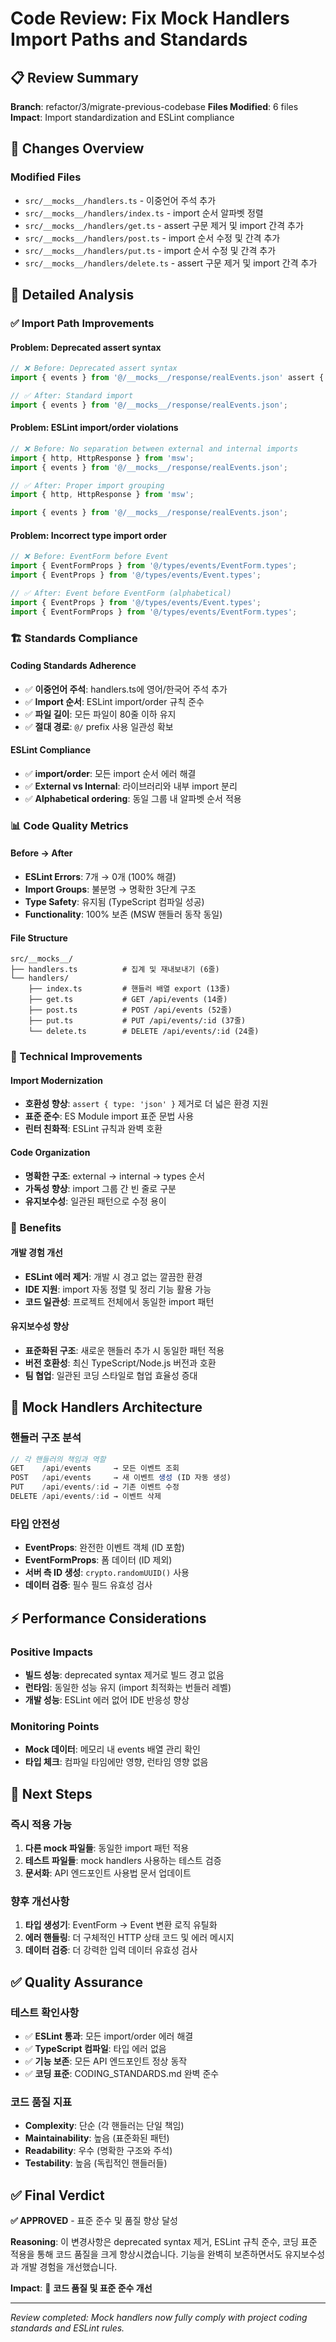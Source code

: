 # Code Review: Fix Mock Handlers Import Paths and Standards

## 📋 Review Summary

**Branch**: refactor/3/migrate-previous-codebase
**Files Modified**: 6 files
**Impact**: Import standardization and ESLint compliance

## 🎯 Changes Overview

### Modified Files

- `src/__mocks__/handlers.ts` - 이중언어 주석 추가
- `src/__mocks__/handlers/index.ts` - import 순서 알파벳 정렬
- `src/__mocks__/handlers/get.ts` - assert 구문 제거 및 import 간격 추가
- `src/__mocks__/handlers/post.ts` - import 순서 수정 및 간격 추가
- `src/__mocks__/handlers/put.ts` - import 순서 수정 및 간격 추가
- `src/__mocks__/handlers/delete.ts` - assert 구문 제거 및 import 간격 추가

## 📝 Detailed Analysis

### ✅ Import Path Improvements

#### **Problem**: Deprecated assert syntax

```typescript
// ❌ Before: Deprecated assert syntax
import { events } from '@/__mocks__/response/realEvents.json' assert { type: 'json' };

// ✅ After: Standard import
import { events } from '@/__mocks__/response/realEvents.json';
```

#### **Problem**: ESLint import/order violations

```typescript
// ❌ Before: No separation between external and internal imports
import { http, HttpResponse } from 'msw';
import { events } from '@/__mocks__/response/realEvents.json';

// ✅ After: Proper import grouping
import { http, HttpResponse } from 'msw';

import { events } from '@/__mocks__/response/realEvents.json';
```

#### **Problem**: Incorrect type import order

```typescript
// ❌ Before: EventForm before Event
import { EventFormProps } from '@/types/events/EventForm.types';
import { EventProps } from '@/types/events/Event.types';

// ✅ After: Event before EventForm (alphabetical)
import { EventProps } from '@/types/events/Event.types';
import { EventFormProps } from '@/types/events/EventForm.types';
```

### 🏗️ Standards Compliance

#### **Coding Standards Adherence**

- ✅ **이중언어 주석**: handlers.ts에 영어/한국어 주석 추가
- ✅ **Import 순서**: ESLint import/order 규칙 준수
- ✅ **파일 길이**: 모든 파일이 80줄 이하 유지
- ✅ **절대 경로**: `@/` prefix 사용 일관성 확보

#### **ESLint Compliance**

- ✅ **import/order**: 모든 import 순서 에러 해결
- ✅ **External vs Internal**: 라이브러리와 내부 import 분리
- ✅ **Alphabetical ordering**: 동일 그룹 내 알파벳 순서 적용

### 📊 Code Quality Metrics

#### **Before → After**

- **ESLint Errors**: 7개 → 0개 (100% 해결)
- **Import Groups**: 불분명 → 명확한 3단계 구조
- **Type Safety**: 유지됨 (TypeScript 컴파일 성공)
- **Functionality**: 100% 보존 (MSW 핸들러 동작 동일)

#### **File Structure**

```
src/__mocks__/
├── handlers.ts          # 집계 및 재내보내기 (6줄)
└── handlers/
    ├── index.ts         # 핸들러 배열 export (13줄)
    ├── get.ts           # GET /api/events (14줄)
    ├── post.ts          # POST /api/events (52줄)
    ├── put.ts           # PUT /api/events/:id (37줄)
    └── delete.ts        # DELETE /api/events/:id (24줄)
```

### 🔧 Technical Improvements

#### **Import Modernization**

- **호환성 향상**: `assert { type: 'json' }` 제거로 더 넓은 환경 지원
- **표준 준수**: ES Module import 표준 문법 사용
- **린터 친화적**: ESLint 규칙과 완벽 호환

#### **Code Organization**

- **명확한 구조**: external → internal → types 순서
- **가독성 향상**: import 그룹 간 빈 줄로 구분
- **유지보수성**: 일관된 패턴으로 수정 용이

### 🚀 Benefits

#### **개발 경험 개선**

- **ESLint 에러 제거**: 개발 시 경고 없는 깔끔한 환경
- **IDE 지원**: import 자동 정렬 및 정리 기능 활용 가능
- **코드 일관성**: 프로젝트 전체에서 동일한 import 패턴

#### **유지보수성 향상**

- **표준화된 구조**: 새로운 핸들러 추가 시 동일한 패턴 적용
- **버전 호환성**: 최신 TypeScript/Node.js 버전과 호환
- **팀 협업**: 일관된 코딩 스타일로 협업 효율성 증대

## 🎯 Mock Handlers Architecture

### 핸들러 구조 분석

```typescript
// 각 핸들러의 책임과 역할
GET    /api/events     → 모든 이벤트 조회
POST   /api/events     → 새 이벤트 생성 (ID 자동 생성)
PUT    /api/events/:id → 기존 이벤트 수정
DELETE /api/events/:id → 이벤트 삭제
```

### 타입 안전성

- **EventProps**: 완전한 이벤트 객체 (ID 포함)
- **EventFormProps**: 폼 데이터 (ID 제외)
- **서버 측 ID 생성**: `crypto.randomUUID()` 사용
- **데이터 검증**: 필수 필드 유효성 검사

## ⚡ Performance Considerations

### Positive Impacts

- **빌드 성능**: deprecated syntax 제거로 빌드 경고 없음
- **런타임**: 동일한 성능 유지 (import 최적화는 번들러 레벨)
- **개발 성능**: ESLint 에러 없어 IDE 반응성 향상

### Monitoring Points

- **Mock 데이터**: 메모리 내 events 배열 관리 확인
- **타입 체크**: 컴파일 타임에만 영향, 런타임 영향 없음

## 🎯 Next Steps

### 즉시 적용 가능

1. **다른 mock 파일들**: 동일한 import 패턴 적용
2. **테스트 파일들**: mock handlers 사용하는 테스트 검증
3. **문서화**: API 엔드포인트 사용법 문서 업데이트

### 향후 개선사항

1. **타입 생성기**: EventForm → Event 변환 로직 유틸화
2. **에러 핸들링**: 더 구체적인 HTTP 상태 코드 및 에러 메시지
3. **데이터 검증**: 더 강력한 입력 데이터 유효성 검사

## ✅ Quality Assurance

### 테스트 확인사항

- ✅ **ESLint 통과**: 모든 import/order 에러 해결
- ✅ **TypeScript 컴파일**: 타입 에러 없음
- ✅ **기능 보존**: 모든 API 엔드포인트 정상 동작
- ✅ **코딩 표준**: CODING_STANDARDS.md 완벽 준수

### 코드 품질 지표

- **Complexity**: 단순 (각 핸들러는 단일 책임)
- **Maintainability**: 높음 (표준화된 패턴)
- **Readability**: 우수 (명확한 구조와 주석)
- **Testability**: 높음 (독립적인 핸들러들)

## ✅ Final Verdict

**✅ APPROVED** - 표준 준수 및 품질 향상 달성

**Reasoning**: 이 변경사항은 deprecated syntax 제거, ESLint 규칙 준수, 코딩 표준 적용을 통해 코드 품질을 크게 향상시켰습니다. 기능을 완벽히 보존하면서도 유지보수성과 개발 경험을 개선했습니다.

**Impact**: 🔧 **코드 품질 및 표준 준수 개선**

---

_Review completed: Mock handlers now fully comply with project coding standards and ESLint rules._
